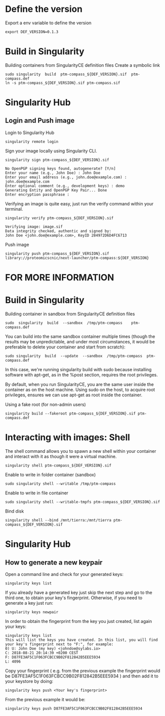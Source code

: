 # Define the version

Export a env variable to define the version
```
export DEF_VERSION=0.1.3
```

# Build in Singularity

Building containers from SingularityCE definition files
Create a symbolic link
```
sudo singularity  build  ptm-compass_${DEF_VERSION}.sif  ptm-compass.def
ln -s ptm-compass_${DEF_VERSION}.sif ptm-compass.sif
```

# Singularity Hub

## Login and Push image

Login to Singularity Hub
```
singularity remote login
```

Sign your image locally using Singularity CLI.
```
singularity sign ptm-compass_${DEF_VERSION}.sif

No OpenPGP signing keys found, autogenerate? [Y/n]
Enter your name (e.g., John Doe) : John Doe
Enter your email address (e.g., john.doe@example.com) : john.doe@example.com
Enter optional comment (e.g., development keys) : demo
Generating Entity and OpenPGP Key Pair... Done
Enter encryption passphrase :
```

Verifying an image is quite easy, just run the verify command within your terminal.
```
singularity verify ptm-compass_${DEF_VERSION}.sif

Verifying image: image.sif
Data integrity checked, authentic and signed by:
John Doe <john.doe@example.com>, KeyID 284972D6D4FC6713
```

Push image
```
singularity push ptm-compass_${DEF_VERSION}.sif library://proteomicscnic/next-launcher/ptm-compass:${DEF_VERSION}
```




# FOR MORE INFORMATION

# Build in Singularity

Building container in sandbox from SingularityCE definition files
```
sudo  singularity  build  --sandbox  /tmp/ptm-compass    ptm-compass.def
```

You can build into the same sandbox container multiple times (though the results may be unpredictable, and under most circumstances, it would be preferable to delete your container and start from scratch):
```
sudo singularity  build  --update  --sandbox  /tmp/ptm-compass  ptm-compass.def
```

In this case, we're running singularity build with sudo because installing software with apt-get, as in the %post section, requires the root privileges.

By default, when you run SingularityCE, you are the same user inside the container as on the host machine. Using sudo on the host, to acquire root privileges, ensures we can use apt-get as root inside the container.

Using a fake root (for non-admin users)
```
singularity build --fakeroot ptm-compass_${DEF_VERSION}.sif ptm-compass.def
```

# Interacting with images: Shell
The shell command allows you to spawn a new shell within your container and interact with it as though it were a virtual machine.

```
singularity shell ptm-compass_${DEF_VERSION}.sif
```

Enable to write in folder container (sandbox)
```
sudo singularity shell --writable /tmp/ptm-compass
```

Enable to write in file container
```
sudo singularity shell --writable-tmpfs ptm-compass_${DEF_VERSION}.sif
```

Bind disk
```
singularity shell --bind /mnt/tierra:/mnt/tierra ptm-compass_${DEF_VERSION}.sif
```

# Singularity Hub

## How to generate a new keypair

Open a command line and check for your generated keys:
```
singularity keys list
```

If you already have a generated key just skip the next step and go to the third one, to obtain your key's fingerprint. Otherwise, if you need to generate a key just run:
```
singularity keys newpair
```

In order to obtain the fingerprint from the key you just created, list again your keys:
```
singularity keys list
This will list the keys you have created. In this list, you will find your key's fingerprint next to "F:", for example:
0) U: John Doe (my key) <johndoe@sylabs.io>
C: 2018-08-21 20:14:39 +0200 CEST
F: D87FE3AF5C1F063FCBCC9B02F812842B5EEE5934
L: 4096
```

Copy your fingerprint ( e.g. from the previous example the fingerprint would be D87FE3AF5C1F063FCBCC9B02F812842B5EEE5934 ) and then add it to your keystore by doing:
```
singularity keys push <Your key's fingerprint>
```

From the previous example it would be:
```
singularity keys push D87FE3AF5C1F063FCBCC9B02F812842B5EEE5934
```

